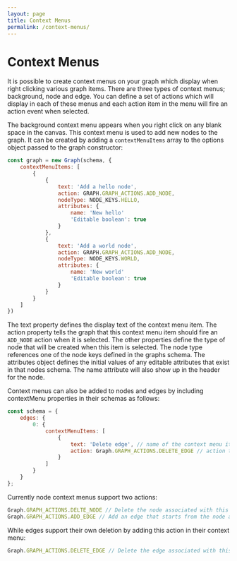 ```yaml
---
layout: page
title: Context Menus
permalink: /context-menus/
---
```


# Context Menus

It is possible to create context menus on your graph which display when right clicking various graph items. There are three types of context menus; background, node and edge. You can define a set of actions which will display in each of these menus and each action item in the menu will fire an action event when selected.

The background context menu appears when you right click on any blank space in the canvas. This context menu is used to add new nodes to the graph. It can be created by adding a `contextMenuItems` array to the options object passed to the graph constructor:

```javascript
const graph = new Graph(schema, {
    contextMenuItems: [
        {
            {
                text: 'Add a hello node',
                action: GRAPH.GRAPH_ACTIONS.ADD_NODE,
                nodeType: NODE_KEYS.HELLO,
                attributes: {
                    name: 'New hello'
                    'Editable boolean': true
                }
            },
            {
                text: 'Add a world node',
                action: GRAPH.GRAPH_ACTIONS.ADD_NODE,
                nodeType: NODE_KEYS.WORLD,
                attributes: {
                    name: 'New world'
                    'Editable boolean': true
                }
            }
        }
    ]
})
```

The text property defines the display text of the context menu item. The action property tells the graph that this context menu item should fire an `ADD_NODE` action when it is selected. The other properties define the type of node that will be created when this item is selected. The node type references one of the node keys defined in the graphs schema. The attributes object defines the initial values of any editable attributes that exist in that nodes schema. The name attribute will also show up in the header for the node.

Context menus can also be added to nodes and edges by including contextMenu properties in their schemas as follows:

```javascript
const schema = {
    edges: {
        0: {
            contextMenuItems: [
                {
                    text: 'Delete edge', // name of the context menu item
                    action: Graph.GRAPH_ACTIONS.DELETE_EDGE // action to carry out when item is selected
                }
            ]
        }
    }
};
```

Currently node context menus support two actions:

``` javascript
Graph.GRAPH_ACTIONS.DELTE_NODE // Delete the node associated with this context menu.
Graph.GRAPH_ACTIONS.ADD_EDGE // Add an edge that starts from the node associated with this context menu, selecting another node will complete the edge connection. Selecting the background canvas will cancel adding an edge.
```

While edges support their own deletion by adding this action in their context menu:

``` javascript
Graph.GRAPH_ACTIONS.DELETE_EDGE // Delete the edge associated with this context menu.
```
